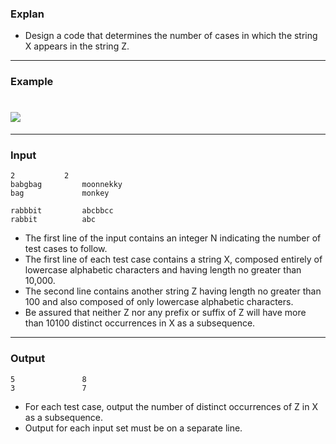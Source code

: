 ### Explan

+ Design a code that determines the number of cases in which the string X appears in the string Z.


***

### Example
![](https://images.velog.io/images/jomo34/post/e39b1fcb-dc45-46df-aed8-7ce0c87f8c64/image.png)
=

***

### Input
```
2			2
babgbag			moonnekky
bag		        monkey

rabbbit			abcbbcc
rabbit			abc
```
+ The first line of the input contains an integer N indicating the number of test cases to follow.
+ The first line of each test case contains a string X, composed entirely of lowercase alphabetic characters and having length no greater than 10,000.
+ The second line contains another string Z having length no greater  than 100 and also composed of only lowercase alphabetic characters.
+ Be assured that neither Z nor any prefix or suffix of Z will have more than 10100 distinct occurrences in X as a subsequence.

***

### Output
```
5				8
3				7
```
+ For each test case, output the number of distinct occurrences of Z in X as a subsequence.
+ Output for each input set must be on a separate line.
